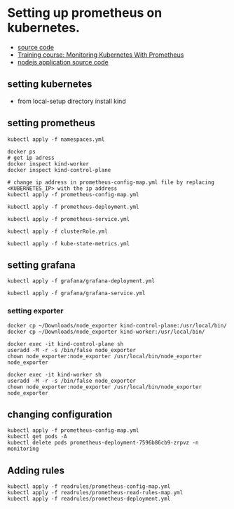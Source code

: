 # Setting up prometheus on kubernetes.
- [source code](https://github.com/linuxacademy/content-kubernetes-prometheus-env)
- [Training course: Monitoring Kubernetes With Prometheus](https://learn.acloud.guru/course/97037e05-88ed-41a1-92ee-f5a8080318c2/dashboard)
- [nodejs application source code](https://github.com/linuxacademy/content-kubernetes-prometheus-app)

## setting kubernetes
- from local-setup directory install kind

## setting prometheus
```
kubectl apply -f namespaces.yml

docker ps
# get ip adress
docker inspect kind-worker
docker inspect kind-control-plane

# change ip address in prometheus-config-map.yml file by replacing <KUBERNETES_IP> with the ip address
kubectl apply -f prometheus-config-map.yml

kubectl apply -f prometheus-deployment.yml

kubectl apply -f prometheus-service.yml

kubectl apply -f clusterRole.yml

kubectl apply -f kube-state-metrics.yml

```

## setting grafana
```
kubectl apply -f grafana/grafana-deployment.yml

kubectl apply -f grafana/grafana-service.yml
```

### setting exporter
```
docker cp ~/Downloads/node_exporter kind-control-plane:/usr/local/bin/
docker cp ~/Downloads/node_exporter kind-worker:/usr/local/bin/

docker exec -it kind-control-plane sh
useradd -M -r -s /bin/false node_exporter
chown node_exporter:node_exporter /usr/local/bin/node_exporter
node_exporter

docker exec -it kind-worker sh
useradd -M -r -s /bin/false node_exporter
chown node_exporter:node_exporter /usr/local/bin/node_exporter
node_exporter
```

## changing configuration
```
kubectl apply -f prometheus-config-map.yml
kubectl get pods -A
kubectl delete pods prometheus-deployment-7596b86cb9-zrpvz -n monitoring
```

## Adding rules
```
kubectl apply -f readrules/prometheus-config-map.yml
kubectl apply -f readrules/prometheus-read-rules-map.yml
kubectl apply -f readrules/prometheus-deployment.yml

```